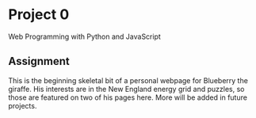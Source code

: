 # Project 0

Web Programming with Python and JavaScript

## Assignment

This is the beginning skeletal bit of a personal webpage for Blueberry the giraffe.  His interests are in the New England energy grid and puzzles, so those are featured on two of his pages here.  More will be added in future projects.